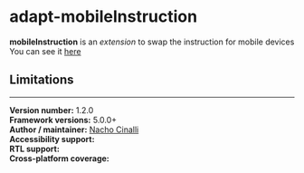 # adapt-mobileInstruction  

**mobileInstruction** is an *extension* to swap the instruction for mobile devices
You can see it [here](https://adaptlearning-no-core.web.app/#/id/eo-15)
## Limitations
 

----------------------------
**Version number:**  1.2.0  
**Framework versions:**  5.0.0+     
**Author / maintainer:**  [Nacho Cinalli](https://github.com/nachocinalli/)    
**Accessibility support:**    
**RTL support:**  
**Cross-platform coverage:** 